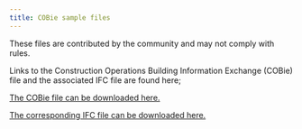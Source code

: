 ```yaml
---
title: COBie sample files
---
```


These files are contributed by the community and may not comply with rules.

Links to the Construction Operations Building Information Exchange (COBie) file and the associated IFC file are found here; 

<a href="/docs/tools/sample-files/cobie/2012-03-23-Duplex-Design.xlsx">The COBie file can be downloaded here.</a>

<a href="/docs/tools/sample-files/ifc/2012-03-23-Duplex-Design.ifc">The corresponding IFC file can be downloaded here.</a>